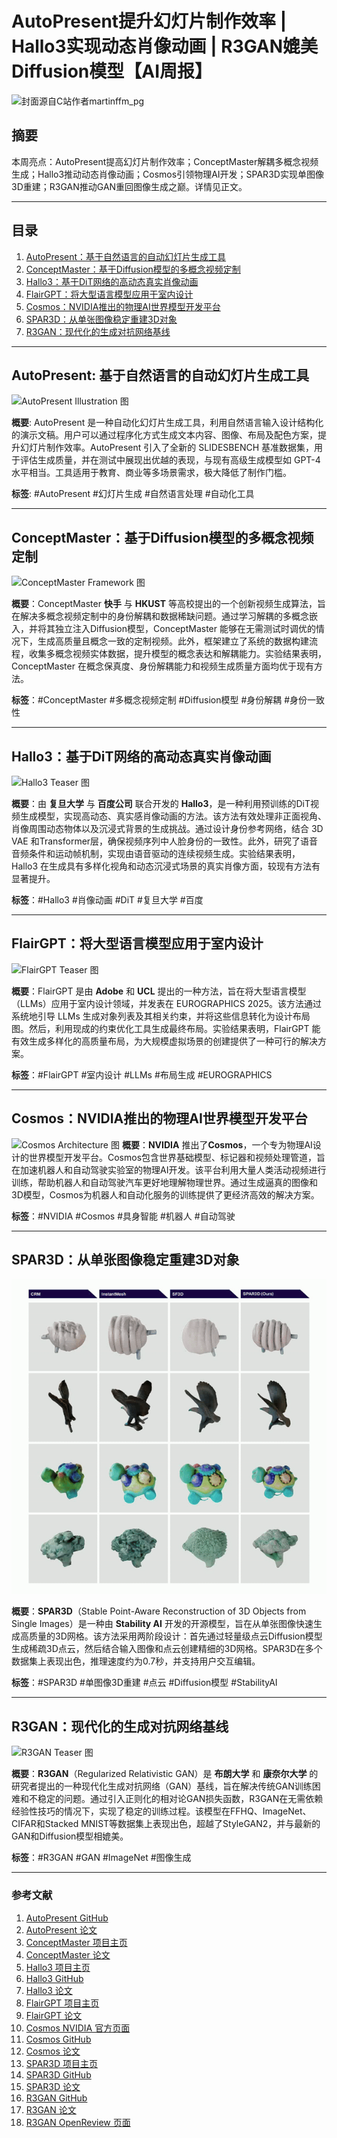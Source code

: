 # AutoPresent提升幻灯片制作效率 | Hallo3实现动态肖像动画 | R3GAN媲美Diffusion模型【AI周报】

![封面源自C站作者martinffm_pg](https://image.civitai.com/xG1nkqKTMzGDvpLrqFT7WA/70d2b83a-dd62-4984-b15c-4150de0344ea/original=true,quality=90/49673554.jpeg)

## 摘要  

本周亮点：AutoPresent提高幻灯片制作效率；ConceptMaster解耦多概念视频生成；Hallo3推动动态肖像动画；Cosmos引领物理AI开发；SPAR3D实现单图像3D重建；R3GAN推动GAN重回图像生成之巅。详情见正文。

---

## 目录

1. [AutoPresent：基于自然语言的自动幻灯片生成工具](#autopresent基于自然语言的自动幻灯片生成工具)  
2. [ConceptMaster：基于Diffusion模型的多概念视频定制](#conceptmaster基于Diffusion模型的多概念视频定制)  
3. [Hallo3：基于DiT网络的高动态真实肖像动画](#hallo3基于DiT网络的高动态真实肖像动画)  
4. [FlairGPT：将大型语言模型应用于室内设计](#flairgpt将大型语言模型应用于室内设计)  
5. [Cosmos：NVIDIA推出的物理AI世界模型开发平台](#cosmosnvidia推出的物理ai世界模型开发平台)  
6. [SPAR3D：从单张图像稳定重建3D对象](#spar3d从单张图像稳定重建3d对象)  
7. [R3GAN：现代化的生成对抗网络基线](#r3gan现代化的生成对抗网络基线)  

---

## AutoPresent: 基于自然语言的自动幻灯片生成工具  

![AutoPresent Illustration 图](https://arxiv.org/html/2501.00912v1/x2.png)

**概要**: AutoPresent 是一种自动化幻灯片生成工具，利用自然语言输入设计结构化的演示文稿。用户可以通过程序化方式生成文本内容、图像、布局及配色方案，提升幻灯片制作效率。AutoPresent 引入了全新的 SLIDESBENCH 基准数据集，用于评估生成质量，并在测试中展现出优越的表现，与现有高级生成模型如 GPT-4 水平相当。工具适用于教育、商业等多场景需求，极大降低了制作门槛。  

**标签**: #AutoPresent #幻灯片生成 #自然语言处理 #自动化工具  

---

## ConceptMaster：基于Diffusion模型的多概念视频定制

![ConceptMaster Framework 图](https://yuzhou914.github.io/ConceptMaster/assets/ConceptMasterMethod.png)

**概要**：ConceptMaster **快手** 与 **HKUST** 等高校提出的一个创新视频生成算法，旨在解决多概念视频定制中的身份解耦和数据稀缺问题。通过学习解耦的多概念嵌入，并将其独立注入Diffusion模型，ConceptMaster 能够在无需测试时调优的情况下，生成高质量且概念一致的定制视频。此外，框架建立了系统的数据构建流程，收集多概念视频实体数据，提升模型的概念表达和解耦能力。实验结果表明，ConceptMaster 在概念保真度、身份解耦能力和视频生成质量方面均优于现有方法。

**标签**：#ConceptMaster #多概念视频定制 #Diffusion模型 #身份解耦 #身份一致性

---

## Hallo3：基于DiT网络的高动态真实肖像动画

![Hallo3 Teaser 图](https://cdn.aondata.work/hallo3/assets/teaser.jpg)

**概要**：由 **复旦大学** 与 **百度公司** 联合开发的 **Hallo3**，是一种利用预训练的DiT视频生成模型，实现高动态、真实感肖像动画的方法。该方法有效处理非正面视角、肖像周围动态物体以及沉浸式背景的生成挑战。通过设计身份参考网络，结合 3D VAE 和Transformer层，确保视频序列中人脸身份的一致性。此外，研究了语音音频条件和运动帧机制，实现由语音驱动的连续视频生成。实验结果表明，Hallo3 在生成具有多样化视角和动态沉浸式场景的真实肖像方面，较现有方法有显著提升。 

**标签**：#Hallo3 #肖像动画 #DiT #复旦大学 #百度

---

## FlairGPT：将大型语言模型应用于室内设计

![FlairGPT Teaser 图](https://arxiv.org/html/2501.04648v1/extracted/6119318/paper/figures/png_figures/teaser_roomLayout.png)

**概要**：FlairGPT 是由 **Adobe** 和 **UCL** 提出的一种方法，旨在将大型语言模型（LLMs）应用于室内设计领域，并发表在 EUROGRAPHICS 2025。该方法通过系统地引导 LLMs 生成对象列表及其相关约束，并将这些信息转化为设计布局图。然后，利用现成的约束优化工具生成最终布局。实验结果表明，FlairGPT 能有效生成多样化的高质量布局，为大规模虚拟场景的创建提供了一种可行的解决方案。 

**标签**：#FlairGPT #室内设计 #LLMs #布局生成 #EUROGRAPHICS

---

## Cosmos：NVIDIA推出的物理AI世界模型开发平台

![Cosmos Architecture 图](https://arxiv.org/html/2501.03575v1/x14.png)
**概要**：**NVIDIA** 推出了**Cosmos**，一个专为物理AI设计的世界模型开发平台。Cosmos包含世界基础模型、标记器和视频处理管道，旨在加速机器人和自动驾驶实验室的物理AI开发。该平台利用大量人类活动视频进行训练，帮助机器人和自动驾驶汽车更好地理解物理世界。通过生成逼真的图像和3D模型，Cosmos为机器人和自动化服务的训练提供了更经济高效的解决方案。 

**标签**：#NVIDIA #Cosmos #具身智能 #机器人 #自动驾驶

---

## SPAR3D：从单张图像稳定重建3D对象

![SPAR3D Comparison 图](https://github.com/Stability-AI/stable-point-aware-3d/raw/main/demo_files/comp.gif)

**概要**：**SPAR3D**（Stable Point-Aware Reconstruction of 3D Objects from Single Images）是一种由 **Stability AI** 开发的开源模型，旨在从单张图像快速生成高质量的3D网格。该方法采用两阶段设计：首先通过轻量级点云Diffusion模型生成稀疏3D点云，然后结合输入图像和点云创建精细的3D网格。SPAR3D在多个数据集上表现出色，推理速度约为0.7秒，并支持用户交互编辑。 

**标签**：#SPAR3D #单图像3D重建 #点云  #Diffusion模型 #StabilityAI

---

## R3GAN：现代化的生成对抗网络基线

![R3GAN Teaser 图](https://github.com/brownvc/R3GAN/raw/main/doc/teaser.png)

**概要**：**R3GAN**（Regularized Relativistic GAN）是 **布朗大学** 和 **康奈尔大学** 的研究者提出的一种现代化生成对抗网络（GAN）基线，旨在解决传统GAN训练困难和不稳定的问题。通过引入正则化的相对论GAN损失函数，R3GAN在无需依赖经验性技巧的情况下，实现了稳定的训练过程。该模型在FFHQ、ImageNet、CIFAR和Stacked MNIST等数据集上表现出色，超越了StyleGAN2，并与最新的GAN和Diffusion模型相媲美。 

**标签**：#R3GAN #GAN #ImageNet #图像生成

---

### **参考文献**  

1. [AutoPresent GitHub](https://github.com/para-lost/AutoPresent)  
2. [AutoPresent 论文](https://arxiv.org/pdf/2501.00912)  
3. [ConceptMaster 项目主页](https://yuzhou914.github.io/ConceptMaster/)  
4. [ConceptMaster 论文](https://arxiv.org/html/2501.04698v1)  
5. [Hallo3 项目主页](https://fudan-generative-vision.github.io/hallo3)  
6. [Hallo3 GitHub](https://github.com/fudan-generative-vision/hallo3)  
7. [Hallo3 论文](https://arxiv.org/html/2412.00733)  
8. [FlairGPT 项目主页](https://flairgpt.github.io/)  
9. [FlairGPT 论文](https://arxiv.org/html/2501.04648v1)  
10. [Cosmos NVIDIA 官方页面](https://www.nvidia.com/en-us/ai/cosmos/)  
11. [Cosmos GitHub](https://github.com/NVIDIA/Cosmos)  
12. [Cosmos 论文](https://arxiv.org/html/2501.03575v1)  
13. [SPAR3D 项目主页](https://spar3d.github.io/)  
14. [SPAR3D GitHub](https://github.com/Stability-AI/stable-point-aware-3d)  
15. [SPAR3D 论文](https://arxiv.org/html/2501.04689)  
16. [R3GAN GitHub](https://github.com/brownvc/R3GAN)  
17. [R3GAN 论文](https://arxiv.org/html/2501.05441v1)  
18. [R3GAN OpenReview 页面](https://openreview.net/forum?id=OrtN9hPP7V)  
